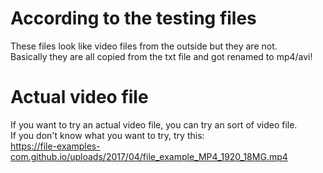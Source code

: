 # According to the testing files

These files look like video files from the outside but they are not.  
Basically they are all copied from the txt file and got renamed to mp4/avi!

# Actual video file

If you want to try an actual video file, you can try an sort of video file.  
If you don't know what you want to try, try this:  
https://file-examples-com.github.io/uploads/2017/04/file_example_MP4_1920_18MG.mp4
